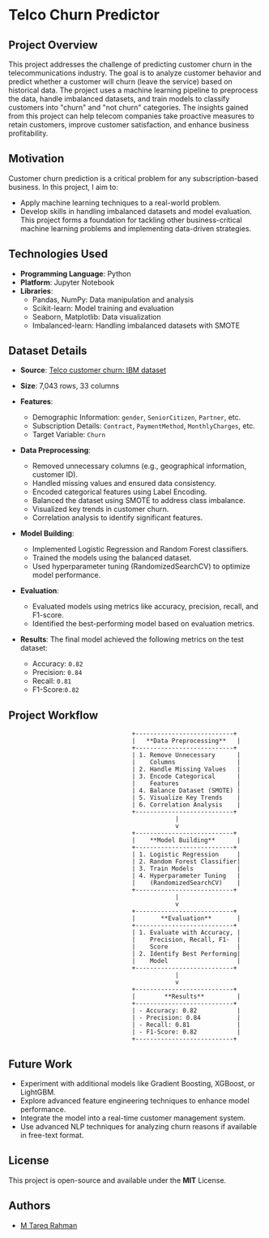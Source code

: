 # Telco Churn Predictor

## Project Overview
This project addresses the challenge of predicting customer churn in the telecommunications industry. The goal is to analyze customer behavior and predict whether a customer will churn (leave the service) based on historical data. The project uses a machine learning pipeline to preprocess the data, handle imbalanced datasets, and train models to classify customers into "churn" and "not churn" categories. The insights gained from this project can help telecom companies take proactive measures to retain customers, improve customer satisfaction, and enhance business profitability.


## Motivation
Customer churn prediction is a critical problem for any subscription-based business. In this project, I aim to:

- Apply machine learning techniques to a real-world problem.
- Develop skills in handling imbalanced datasets and model evaluation. This project forms a foundation for tackling other business-critical machine learning problems and implementing data-driven strategies.


## Technologies Used
- **Programming Language**: Python
- **Platform**: Jupyter Notebook
- **Libraries**:
  - Pandas, NumPy: Data manipulation and analysis
  - Scikit-learn: Model training and evaluation
  - Seaborn, Matplotlib: Data visualization
  - Imbalanced-learn: Handling imbalanced datasets with SMOTE
    

## Dataset Details
- **Source**: [Telco customer churn: IBM dataset](https://www.kaggle.com/datasets/yeanzc/telco-customer-churn-ibm-dataset)
- **Size**: 7,043 rows, 33 columns
- **Features**:
  - Demographic Information: `gender`, `SeniorCitizen`, `Partner`, etc.
  - Subscription Details: `Contract`, `PaymentMethod`, `MonthlyCharges`, etc.
  - Target Variable: `Churn`

- **Data Preprocessing**:
   - Removed unnecessary columns (e.g., geographical information, customer ID).
   - Handled missing values and ensured data consistency.
   - Encoded categorical features using Label Encoding.
   - Balanced the dataset using SMOTE to address class imbalance.
   - Visualized key trends in customer churn.
   - Correlation analysis to identify significant features.

- **Model Building**:
  - Implemented Logistic Regression and Random Forest classifiers.
  - Trained the models using the balanced dataset.
  - Used hyperparameter tuning (RandomizedSearchCV) to optimize model performance.
    
- **Evaluation**:
  - Evaluated models using metrics like accuracy, precision, recall, and F1-score.
  - Identified the best-performing model based on evaluation metrics.

- **Results**:
The final model achieved the following metrics on the test dataset:

   - Accuracy: `0.82`
   - Precision: `0.84`
   - Recall: `0.81`
   - F1-Score:`0.82`

## Project Workflow
 

                                      +---------------------------+
                                      |   **Data Preprocessing**   |
                                      +---------------------------+
                                      | 1. Remove Unnecessary      |
                                      |    Columns                 |
                                      | 2. Handle Missing Values   |
                                      | 3. Encode Categorical      |
                                      |    Features                |
                                      | 4. Balance Dataset (SMOTE) |
                                      | 5. Visualize Key Trends    |
                                      | 6. Correlation Analysis    |
                                      +---------------------------+
                                                  |
                                                  v
                                      +---------------------------+
                                      |    **Model Building**      |
                                      +---------------------------+
                                      | 1. Logistic Regression     |
                                      | 2. Random Forest Classifier|
                                      | 3. Train Models            |
                                      | 4. Hyperparameter Tuning   |
                                      |    (RandomizedSearchCV)    |
                                      +---------------------------+
                                                  |
                                                  v
                                      +---------------------------+
                                      |       **Evaluation**       |
                                      +---------------------------+
                                      | 1. Evaluate with Accuracy, |
                                      |    Precision, Recall, F1-  |
                                      |    Score                   |
                                      | 2. Identify Best Performing|
                                      |    Model                   |
                                      +---------------------------+
                                                  |
                                                  v
                                      +---------------------------+
                                      |        **Results**         |
                                      +---------------------------+
                                      | - Accuracy: 0.82           |
                                      | - Precision: 0.84          |
                                      | - Recall: 0.81             |
                                      | - F1-Score: 0.82           |
                                      +---------------------------+



  

## Future Work
- Experiment with additional models like Gradient Boosting, XGBoost, or LightGBM.
- Explore advanced feature engineering techniques to enhance model performance.
- Integrate the model into a real-time customer management system.
- Use advanced NLP techniques for analyzing churn reasons if available in free-text format.

## License
This project is open-source and available under the **MIT** License.

## Authors

- [M Tareq Rahman](https://github.com/Tareq553)
